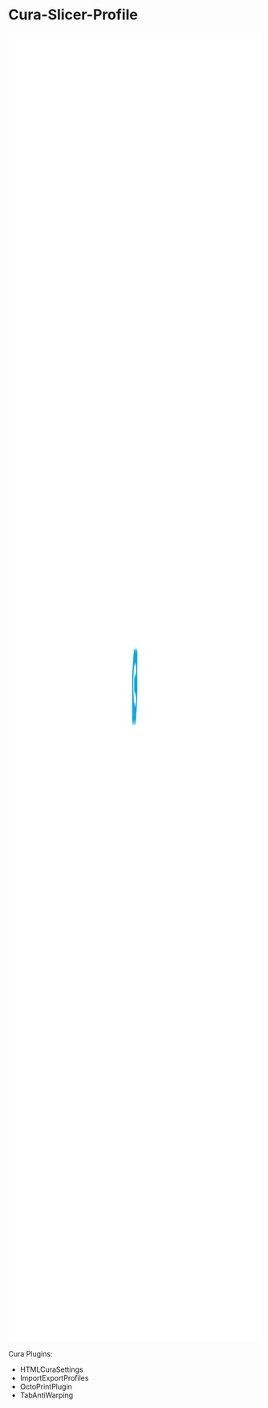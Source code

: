 # Cura-Slicer-Profile

<p align="center">
    <img src="./cura-128.svg" alt="Icon" width="2600" height="2600">
</p>


Cura Plugins:
- HTMLCuraSettings
- ImportExportProfiles
- OctoPrintPlugin
- TabAntiWarping
